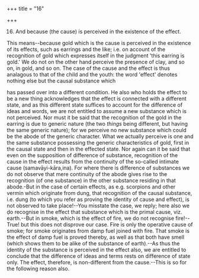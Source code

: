 +++
title = "16"

+++


16. And because (the cause) is perceived in the existence of the effect.

This means--because gold which is the cause is perceived in the existence of its effects, such as earrings and the like; i.e. on account of the recognition of gold which expresses itself in the judgment 'this earring is gold.' We do not on the other hand perceive the presence of clay, and so on, in gold, and so on. The case of the cause and the effect is thus analagous to that of the child and the youth: the word 'effect' denotes nothing else but the causal substance which

has passed over into a different condition. He also who holds the effect to be a new thing acknowledges that the effect is connected with a different state, and as this different state suffices to account for the difference of ideas and words, we are not entitled to assume a new substance which is not perceived. Nor must it be said that the recognition of the gold in the earring is due to generic nature (the two _things_ being different, but having the same generic nature); for we perceive no new substance which could be the abode of the generic character. What we actually perceive is one and the same substance possessing the generic characteristics of gold, first in the causal state and then in the effected state. Nor again can it be said that even on the supposition of difference of substance, recognition of the cause in the effect results from the continuity of the so-called intimate cause (samavāyi-kāra,ina). For where there is difference of substances we do not observe that mere continuity of the abode gives rise to the recognition (of one substance) in the other substance residing in that abode.-But in the case of certain effects, as e.g. scorpions and other vermin which originate from dung, that recognition of the causal substance, i.e. dung (to which you refer as proving the identity of cause and effect), is not observed to take place!--You misstate the case, we reply; here also we ḍo recognise in the effect that substance which is the primal cause, viz. earth.--But in smoke, which is the effect of fire, we do not recognise fire!--True! but this does not disprove our case. Fire is only the operative cause of smoke; for smoke originates from damp fuel joined with fire. That smoke is the effect of damp fuel is proved thereby, as well as that both have smell (which shows them to be alike of the substance of earth).--As thus the identity of the substance is perceived in the effect also, we are entitled to conclude that the difference of ideas and terms rests on difference of state only. The effect, therefore, is non-different from the cause.--This is so for the following reason also.


